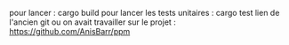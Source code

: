 pour lancer : cargo build
pour lancer les tests unitaires : cargo test
lien de l'ancien git ou on avait travailler sur le projet : 
https://github.com/AnisBarr/ppm
